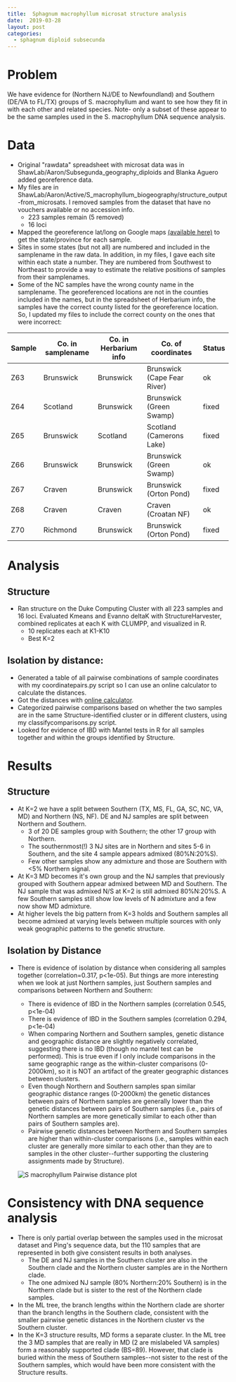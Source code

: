 ```yaml
---
title:  Sphagnum macrophyllum microsat structure analysis
date:  2019-03-28
layout: post
categories:
  - sphagnum diploid subsecunda
---
```


# Problem

We have evidence for (Northern NJ/DE to Newfoundland) and Southern (DE/VA to FL/TX) groups of S. macrophyllum and want to see how they fit in with each other and related species. Note- only a subset of these appear to be the same samples used in the S. macrophyllum DNA sequence analysis.

# Data

  * Original "rawdata" spreadsheet with microsat data was in ShawLab/Aaron/Subsegunda_geography_diploids and Blanka Aguero added georeference data.
  * My files are in ShawLab/Aaron/Active/S_macrophyllum_biogeography/structure_output-from_microsats. I removed samples from the dataset that have no vouchers available or no accession info.
    - 223 samples remain (5 removed)
    - 16 loci
  * Mapped the georeference lat/long on Google maps [(available here)][1] to get the state/province for each sample.
  * Sites in some states (but not all) are numbered and included in the samplename in the raw data. In addition, in my files, I gave each site within each state a number. They are numbered from Southwest to Northeast to provide a way to estimate the relative positions of samples from their samplenames.
  * Some of the NC samples have the wrong county name in the samplename. The georeferenced locations are not in the counties included in the names, but in the spreadsheet of Herbarium info, the samples have the correct county listed for the georeference location. So, I updated my files to include the correct county on the ones that were incorrect:

  | Sample | Co. in samplename | Co. in Herbarium info | Co. of coordinates | Status |
  | ------ | ----------------- | --------------------- | ------------------ | ------ |
  | Z63 | Brunswick | Brunswick | Brunswick (Cape Fear River) | ok |
  | Z64 | Scotland | Brunswick | Brunswick (Green Swamp) | fixed |
  | Z65 | Brunswick | Scotland | Scotland (Camerons Lake) | fixed |
  | Z66 | Brunswick | Brunswick | Brunswick (Green Swamp) | ok |
  | Z67 | Craven | Brunswick | Brunswick (Orton Pond) | fixed |
  | Z68 | Craven | Craven | Craven (Croatan NF) | ok |
  | Z70 | Richmond | Brunswick | Brunswick (Orton Pond) | fixed |

# Analysis

## Structure

  * Ran structure on the Duke Computing Cluster with all 223 samples and 16 loci. Evaluated Kmeans and Evanno deltaK with StructureHarvester, combined replicates at each K with CLUMPP, and visualized in R.
    - 10 replicates each at K1-K10
    - Best K=2

## Isolation by distance:

  * Generated a table of all pairwise combinations of sample coordinates with my coordinatepairs.py script so I can use an online calculator to calculate the distances.
  * Got the distances with [online calculator][2].
  * Categorized pairwise comparisons based on whether the two samples are in the same Structure-identified cluster or in different clusters, using my classifycomparisons.py script.
  * Looked for evidence of IBD with Mantel tests in R for all samples together and within the groups identified by Structure.

# Results

## Structure

  * At K=2 we have a split between Southern (TX, MS, FL, GA, SC, NC, VA, MD) and Northern (NS, NF). DE and NJ samples are split between Northern and Southern.
    - 3 of 20 DE samples group with Southern; the other 17 group with Northern.
    - The southernmost(!) 3 NJ sites are in Northern and sites 5-6 in Southern, and the site 4 sample appears admixed (80%N:20%S).
    - Few other samples show any admixture and those are Southern with <5% Northern signal.
  * At K=3 MD becomes it's own group and the NJ samples that previously grouped with Southern appear admixed between MD and Southern. The NJ sample that was admixed N/S at K=2 is still admixed 80%N:20%S. A few Southern samples still show low levels of N admixture and a few now show MD admixture.
  * At higher levels the big pattern from K=3 holds and Southern samples all become admixed at varying levels between multiple sources with only weak geographic patterns to the genetic structure.

## Isolation by Distance

  * There is evidence of isolation by distance when considering all samples together (correlation=0.317, p<1e-05). But things are more interesting when we look at just Northern samples, just Southern samples and comparisons between Northern and Southern:
    - There is evidence of IBD in the Northern samples (correlation 0.545, p<1e-04)
    - There is evidence of IBD in the Southern samples (correlation 0.294, p<1e-04)
    - When comparing Northern and Southern samples, genetic distance and geographic distance are slightly negatively correlated, suggesting there is no IBD (though no mantel test can be performed).  This is true even if I only include comparisons in the same geographic range as the within-cluster comparisons (0-2000km), so it is NOT an artifact of the greater geographic distances between clusters.
    - Even though Northern and Southern samples span similar geographic distance ranges (0-2000km) the genetic distances between pairs of Northern samples are generally lower than the genetic distances between pairs of Southern samples (i.e., pairs of Northern samples are more genetically similar to each other than pairs of Southern samples are).
    - Pairwise genetic distances between Northern and Southern samples are higher than within-cluster comparisons (i.e., samples within each cluster are generally more similar to each other than they are to samples in the other cluster--further supporting the clustering assignments made by Structure).

    ![S macrophyllum Pairwise distance plot][image1]

# Consistency with DNA sequence analysis

  * There is only partial overlap between the samples used in the microsat dataset and Ping's sequence data, but the 110 samples that are represented in both give consistent results in both analyses.
    * The DE and NJ samples in the Southern cluster are also in the Southern clade and the Northern cluster samples are in the Northern clade.
    * The one admixed NJ sample (80% Northern:20% Southern) is in the Northern clade but is sister to the rest of the Northern clade samples.
  * In the ML tree, the branch lengths within the Northern clade are shorter than the branch lengths in the Southern clade, consistent with the smaller pairwise genetic distances in the Northern cluster vs the Southern cluster.
  * In the K=3 structure results, MD forms a separate cluster. In the ML tree the 3 MD samples that are really in MD (2 are mislabeled VA samples) form a reasonably supported clade (BS=89). However, that clade is buried within the mess of Southern samples--not sister to the rest of the Southern samples, which would have been more consistent with the Structure results.

[1]: https://drive.google.com/open?id=1DBN0Ub_KafXjANs2qlDufeXC6snAH43B&usp=sharing
[2]: http://www.stevemorse.org/nearest/distancebatch.html
[image1]: {{site.image_path}}S_macrophyllum_pairwise_distance_plot.png
